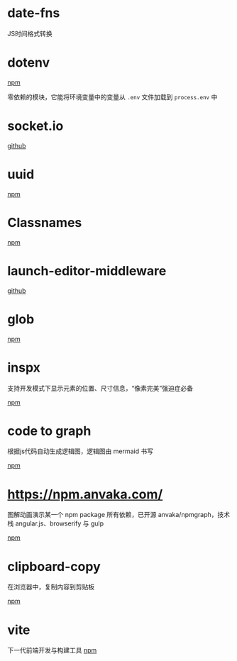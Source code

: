# date-fns

JS时间格式转换

# dotenv

[npm](https://www.npmjs.com/package/dotenv)

零依赖的模块，它能将环境变量中的变量从 `.env` 文件加载到 `process.env` 中



# socket.io

[github](https://github.com/socketio/socket.io)



# uuid

[npm](https://www.npmjs.com/package/uuid)



# Classnames

[npm](https://www.npmjs.com/package/classnames)

# launch-editor-middleware



[github](https://github.com/yyx990803/launch-editor)

# glob

[npm](https://www.npmjs.com/package/glob)

# inspx
支持开发模式下显示元素的位置、尺寸信息，“像素完美”强迫症必备

[npm](https://github.com/raunofreiberg/inspx)

# code to graph

根据js代码自动生成逻辑图，逻辑图由 mermaid 书写

[npm](https://github.com/crubier/code-to-graph)


 # https://npm.anvaka.com/

图解动画演示某一个 npm package 所有依赖，已开源 anvaka/npmgraph，技术栈 angular.js、browserify 与 gulp

[npm](https://npm.anvaka.com/)

# clipboard-copy
在浏览器中，复制内容到剪贴板

[npm](https://github.com/feross/clipboard-copy)

# vite
下一代前端开发与构建工具
[npm](https://github.com/vitejs/docs-cn)
